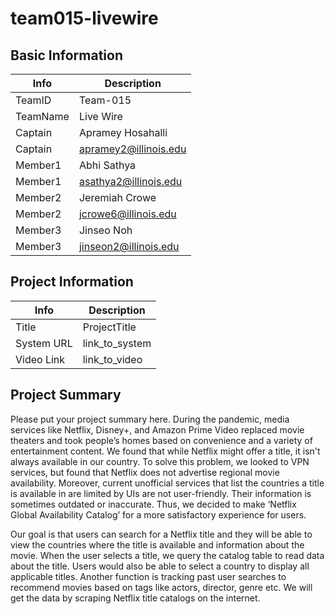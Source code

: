 # team015-livewire

## Basic Information

|   Info      |        Description     |
| ----------- | ---------------------- |
| TeamID      |         Team-015       |
| TeamName    |        Live Wire      |
| Captain     |   Apramey Hosahalli   |
| Captain     |      apramey2@illinois.edu     |
| Member1     |   Abhi Sathya   |
| Member1     |      asathya2@illinois.edu     |
| Member2     |   Jeremiah Crowe   |
| Member2     |      jcrowe6@illinois.edu     |
| Member3     |   Jinseo Noh   |
| Member3     |      jinseon2@illinois.edu     |

## Project Information

|   Info      |        Description     |
| ----------- | ---------------------- |
|  Title      |       ProjectTitle     |
| System URL  |      link_to_system    |
| Video Link  |      link_to_video     |

## Project Summary
Please put your project summary here.
During the pandemic, media services like Netflix, Disney+, and Amazon Prime Video replaced movie theaters and took people’s homes based on convenience and a variety of entertainment content. We found that while Netflix might offer a title, it isn't always available in our country. To solve this problem, we looked to VPN services, but found that Netflix does not advertise regional movie availability. Moreover, current unofficial services that list the countries a title is available in are limited by UIs are not user-friendly. Their information is sometimes outdated or inaccurate. Thus, we decided to make ‘Netflix Global Availability Catalog’ for a more satisfactory experience for users. 

Our goal is that users can search for a Netflix title and they will be able to view the countries where the title is available and information about the movie. When the user selects a title, we query the catalog table to read data about the title. Users would also be able to select a country to display all applicable titles. Another function is tracking past user searches to recommend movies based on tags like actors, director, genre etc. We will get the data by scraping Netflix title catalogs on the internet.

